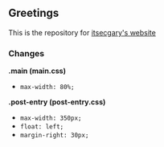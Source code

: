 ## Greetings

This is the repository for [itsecgary's website](https://itsecgary.com)

### Changes

**.main (main.css)**

- `max-width: 80%;` 


**.post-entry (post-entry.css)**

- `max-width: 350px;`
- `float: left;`
- `margin-right: 30px;`

